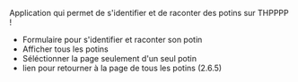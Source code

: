 Application qui permet de s'identifier et de raconter des potins sur THPPPP !
- Formulaire pour s'identifier et raconter son potin
- Afficher tous les potins 
- Séléctionner la page seulement d'un seul potin 
- lien pour retourner à la page de tous les potins (2.6.5)